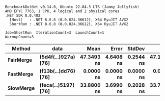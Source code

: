 ```

BenchmarkDotNet v0.14.0, Ubuntu 22.04.5 LTS (Jammy Jellyfish)
AMD EPYC 7763, 1 CPU, 4 logical and 2 physical cores
.NET SDK 8.0.402
  [Host]   : .NET 8.0.8 (8.0.824.36612), X64 RyuJIT AVX2
  ShortRun : .NET 8.0.8 (8.0.824.36612), X64 RyuJIT AVX2

Job=ShortRun  IterationCount=3  LaunchCount=1  
WarmupCount=3  

```
| Method    | data                 | Mean       | Error     | StdDev    | Min        | Max        | Gen0   | Allocated |
|---------- |--------------------- |-----------:|----------:|----------:|-----------:|-----------:|-------:|----------:|
| **FairMerge** | **(5d4f(...)927a) [76]** | **47.3493 ns** | **4.6408 ns** | **0.2544 ns** | **47.1732 ns** | **47.6409 ns** | **0.0017** |     **144 B** |
| **FastMerge** | **(f13b(...)dd76) [76]** |  **0.0000 ns** | **0.0000 ns** | **0.0000 ns** |  **0.0000 ns** |  **0.0000 ns** |      **-** |         **-** |
| **SlowMerge** | **(feca(...)5197) [76]** | **33.8800 ns** | **3.6990 ns** | **0.2028 ns** | **33.7196 ns** | **34.1079 ns** | **0.0010** |      **80 B** |

